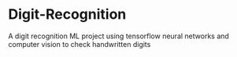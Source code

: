 # Digit-Recognition
A digit recognition ML project using tensorflow neural networks and computer vision to check handwritten digits
